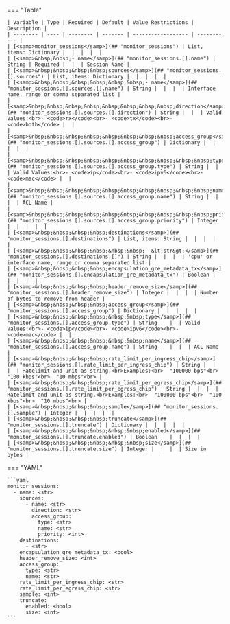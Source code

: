 <!--
  ~ Copyright (c) 2023 Arista Networks, Inc.
  ~ Use of this source code is governed by the Apache License 2.0
  ~ that can be found in the LICENSE file.
  -->
=== "Table"

    | Variable | Type | Required | Default | Value Restrictions | Description |
    | -------- | ---- | -------- | ------- | ------------------ | ----------- |
    | [<samp>monitor_sessions</samp>](## "monitor_sessions") | List, items: Dictionary |  |  |  |  |
    | [<samp>&nbsp;&nbsp;- name</samp>](## "monitor_sessions.[].name") | String | Required |  |  | Session Name |
    | [<samp>&nbsp;&nbsp;&nbsp;&nbsp;sources</samp>](## "monitor_sessions.[].sources") | List, items: Dictionary |  |  |  |  |
    | [<samp>&nbsp;&nbsp;&nbsp;&nbsp;&nbsp;&nbsp;- name</samp>](## "monitor_sessions.[].sources.[].name") | String |  |  |  | Interface name, range or comma separated list |
    | [<samp>&nbsp;&nbsp;&nbsp;&nbsp;&nbsp;&nbsp;&nbsp;&nbsp;direction</samp>](## "monitor_sessions.[].sources.[].direction") | String |  |  | Valid Values:<br>- <code>rx</code><br>- <code>tx</code><br>- <code>both</code> |  |
    | [<samp>&nbsp;&nbsp;&nbsp;&nbsp;&nbsp;&nbsp;&nbsp;&nbsp;access_group</samp>](## "monitor_sessions.[].sources.[].access_group") | Dictionary |  |  |  |  |
    | [<samp>&nbsp;&nbsp;&nbsp;&nbsp;&nbsp;&nbsp;&nbsp;&nbsp;&nbsp;&nbsp;type</samp>](## "monitor_sessions.[].sources.[].access_group.type") | String |  |  | Valid Values:<br>- <code>ip</code><br>- <code>ipv6</code><br>- <code>mac</code> |  |
    | [<samp>&nbsp;&nbsp;&nbsp;&nbsp;&nbsp;&nbsp;&nbsp;&nbsp;&nbsp;&nbsp;name</samp>](## "monitor_sessions.[].sources.[].access_group.name") | String |  |  |  | ACL Name |
    | [<samp>&nbsp;&nbsp;&nbsp;&nbsp;&nbsp;&nbsp;&nbsp;&nbsp;&nbsp;&nbsp;priority</samp>](## "monitor_sessions.[].sources.[].access_group.priority") | Integer |  |  |  |  |
    | [<samp>&nbsp;&nbsp;&nbsp;&nbsp;destinations</samp>](## "monitor_sessions.[].destinations") | List, items: String |  |  |  |  |
    | [<samp>&nbsp;&nbsp;&nbsp;&nbsp;&nbsp;&nbsp;- &lt;str&gt;</samp>](## "monitor_sessions.[].destinations.[]") | String |  |  |  | 'cpu' or interface name, range or comma separated list |
    | [<samp>&nbsp;&nbsp;&nbsp;&nbsp;encapsulation_gre_metadata_tx</samp>](## "monitor_sessions.[].encapsulation_gre_metadata_tx") | Boolean |  |  |  |  |
    | [<samp>&nbsp;&nbsp;&nbsp;&nbsp;header_remove_size</samp>](## "monitor_sessions.[].header_remove_size") | Integer |  |  |  | Number of bytes to remove from header |
    | [<samp>&nbsp;&nbsp;&nbsp;&nbsp;access_group</samp>](## "monitor_sessions.[].access_group") | Dictionary |  |  |  |  |
    | [<samp>&nbsp;&nbsp;&nbsp;&nbsp;&nbsp;&nbsp;type</samp>](## "monitor_sessions.[].access_group.type") | String |  |  | Valid Values:<br>- <code>ip</code><br>- <code>ipv6</code><br>- <code>mac</code> |  |
    | [<samp>&nbsp;&nbsp;&nbsp;&nbsp;&nbsp;&nbsp;name</samp>](## "monitor_sessions.[].access_group.name") | String |  |  |  | ACL Name |
    | [<samp>&nbsp;&nbsp;&nbsp;&nbsp;rate_limit_per_ingress_chip</samp>](## "monitor_sessions.[].rate_limit_per_ingress_chip") | String |  |  |  | Ratelimit and unit as string.<br>Examples:<br>  "100000 bps"<br>  "100 kbps"<br>  "10 mbps"<br> |
    | [<samp>&nbsp;&nbsp;&nbsp;&nbsp;rate_limit_per_egress_chip</samp>](## "monitor_sessions.[].rate_limit_per_egress_chip") | String |  |  |  | Ratelimit and unit as string.<br>Examples:<br>  "100000 bps"<br>  "100 kbps"<br>  "10 mbps"<br> |
    | [<samp>&nbsp;&nbsp;&nbsp;&nbsp;sample</samp>](## "monitor_sessions.[].sample") | Integer |  |  |  |  |
    | [<samp>&nbsp;&nbsp;&nbsp;&nbsp;truncate</samp>](## "monitor_sessions.[].truncate") | Dictionary |  |  |  |  |
    | [<samp>&nbsp;&nbsp;&nbsp;&nbsp;&nbsp;&nbsp;enabled</samp>](## "monitor_sessions.[].truncate.enabled") | Boolean |  |  |  |  |
    | [<samp>&nbsp;&nbsp;&nbsp;&nbsp;&nbsp;&nbsp;size</samp>](## "monitor_sessions.[].truncate.size") | Integer |  |  |  | Size in bytes |

=== "YAML"

    ```yaml
    monitor_sessions:
      - name: <str>
        sources:
          - name: <str>
            direction: <str>
            access_group:
              type: <str>
              name: <str>
              priority: <int>
        destinations:
          - <str>
        encapsulation_gre_metadata_tx: <bool>
        header_remove_size: <int>
        access_group:
          type: <str>
          name: <str>
        rate_limit_per_ingress_chip: <str>
        rate_limit_per_egress_chip: <str>
        sample: <int>
        truncate:
          enabled: <bool>
          size: <int>
    ```

